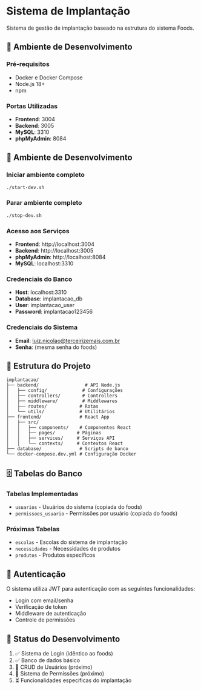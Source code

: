 # Sistema de Implantação

Sistema de gestão de implantação baseado na estrutura do sistema Foods.

## 🚀 Ambiente de Desenvolvimento

### Pré-requisitos
- Docker e Docker Compose
- Node.js 18+
- npm

### Portas Utilizadas
- **Frontend**: 3004
- **Backend**: 3005  
- **MySQL**: 3310
- **phpMyAdmin**: 8084

## 🚀 Ambiente de Desenvolvimento

### Iniciar ambiente completo
```bash
./start-dev.sh
```

### Parar ambiente completo
```bash
./stop-dev.sh
```

### Acesso aos Serviços
- **Frontend**: http://localhost:3004
- **Backend**: http://localhost:3005
- **phpMyAdmin**: http://localhost:8084
- **MySQL**: localhost:3310

### Credenciais do Banco
- **Host**: localhost:3310
- **Database**: implantacao_db
- **User**: implantacao_user
- **Password**: implantacao123456

### Credenciais do Sistema
- **Email**: luiz.nicolao@terceirizemais.com.br
- **Senha**: (mesma senha do foods)

## 📁 Estrutura do Projeto

```
implantacao/
├── backend/                 # API Node.js
│   ├── config/             # Configurações
│   ├── controllers/        # Controllers
│   ├── middleware/         # Middlewares
│   ├── routes/            # Rotas
│   └── utils/             # Utilitários
├── frontend/              # React App
│   ├── src/
│   │   ├── components/    # Componentes React
│   │   ├── pages/        # Páginas
│   │   ├── services/     # Serviços API
│   │   └── contexts/     # Contextos React
├── database/              # Scripts de banco
└── docker-compose.dev.yml # Configuração Docker
```

## 🗄️ Tabelas do Banco

### Tabelas Implementadas
- `usuarios` - Usuários do sistema (copiada do foods)
- `permissoes_usuario` - Permissões por usuário (copiada do foods)

### Próximas Tabelas
- `escolas` - Escolas do sistema de implantação
- `necessidades` - Necessidades de produtos
- `produtos` - Produtos específicos

## 🔐 Autenticação

O sistema utiliza JWT para autenticação com as seguintes funcionalidades:
- Login com email/senha
- Verificação de token
- Middleware de autenticação
- Controle de permissões

## 📝 Status do Desenvolvimento

1. ✅ Sistema de Login (idêntico ao foods)
2. ✅ Banco de dados básico
3. 🔄 CRUD de Usuários (próximo)
4. 🔄 Sistema de Permissões (próximo)
5. ⏳ Funcionalidades específicas do implantação
